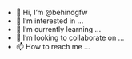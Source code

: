- 👋 Hi, I’m @behindgfw
- 👀 I’m interested in ...
- 🌱 I’m currently learning ...
- 💞️ I’m looking to collaborate on ...
- 📫 How to reach me ...

<!---
behindgfw/behindgfw is a ✨ special ✨ repository because its `README.md` (this file) appears on your GitHub profile.
You can click the Preview link to take a look at your changes.
--->
